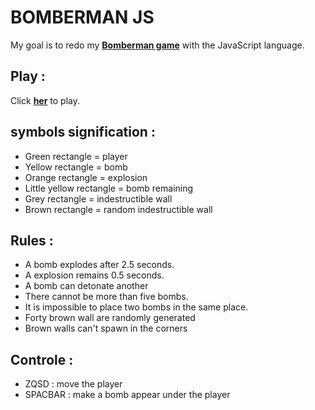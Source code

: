 
# BOMBERMAN JS

My goal is to redo my __[Bomberman game](https://github.com/ValentinVacher/BOMBERMAN.git)__ with the JavaScript language.
## Play :

Click __[her](https://valentinvacher.github.io/BOMBERMAN-JS/)__ to play.
## symbols signification :

- Green rectangle = player
- Yellow rectangle = bomb
- Orange rectangle = explosion
- Little yellow rectangle = bomb remaining
- Grey rectangle = indestructible wall
- Brown rectangle = random indestructible wall
## Rules :

- A bomb explodes after 2.5 seconds.
- A explosion remains 0.5 seconds.
- A bomb can detonate another
- There cannot be more than five bombs.
- It is impossible to place two bombs in the same place.
- Forty brown wall are randomly generated
- Brown walls can't spawn in the corners
## Controle :

- ZQSD : move the player
- SPACBAR : make a bomb appear under the player